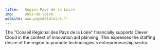```yaml
---
title:   Région Pays de la Loire
img:     pays-de-loire
website: www.paysdelaloire.fr
---
```

The "Conseil Régional des Pays de la Loire" financially supports Clever Cloud
in the context of innovation aid planning. This expresses the staffing
desire of the region to promote technologies's entrepreneurship sector.